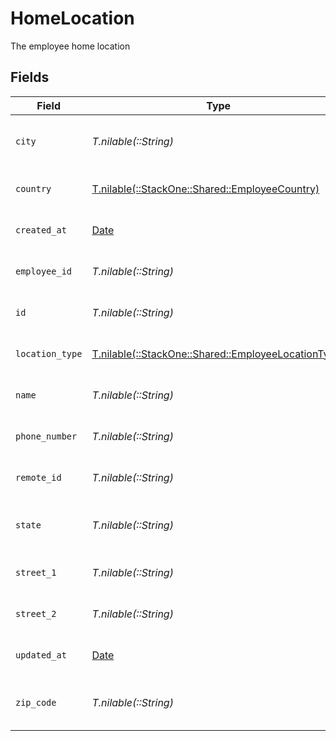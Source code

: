 # HomeLocation

The employee home location


## Fields

| Field                                                                                              | Type                                                                                               | Required                                                                                           | Description                                                                                        | Example                                                                                            |
| -------------------------------------------------------------------------------------------------- | -------------------------------------------------------------------------------------------------- | -------------------------------------------------------------------------------------------------- | -------------------------------------------------------------------------------------------------- | -------------------------------------------------------------------------------------------------- |
| `city`                                                                                             | *T.nilable(::String)*                                                                              | :heavy_minus_sign:                                                                                 | The city where the location is situated                                                            | Grantham                                                                                           |
| `country`                                                                                          | [T.nilable(::StackOne::Shared::EmployeeCountry)](../../models/shared/employeecountry.md)           | :heavy_minus_sign:                                                                                 | The country code                                                                                   |                                                                                                    |
| `created_at`                                                                                       | [Date](https://ruby-doc.org/stdlib-2.6.1/libdoc/date/rdoc/Date.html)                               | :heavy_minus_sign:                                                                                 | The created_at date                                                                                | 2021-01-01T01:01:01.000Z                                                                           |
| `employee_id`                                                                                      | *T.nilable(::String)*                                                                              | :heavy_minus_sign:                                                                                 | The employee ID                                                                                    | 1687-3                                                                                             |
| `id`                                                                                               | *T.nilable(::String)*                                                                              | :heavy_minus_sign:                                                                                 | Unique identifier                                                                                  | 8187e5da-dc77-475e-9949-af0f1fa4e4e3                                                               |
| `location_type`                                                                                    | [T.nilable(::StackOne::Shared::EmployeeLocationType)](../../models/shared/employeelocationtype.md) | :heavy_minus_sign:                                                                                 | The location type                                                                                  | work                                                                                               |
| `name`                                                                                             | *T.nilable(::String)*                                                                              | :heavy_minus_sign:                                                                                 | The name of the location                                                                           | Woolsthorpe Manor                                                                                  |
| `phone_number`                                                                                     | *T.nilable(::String)*                                                                              | :heavy_minus_sign:                                                                                 | The phone number of the location                                                                   | +44 1476 860 364                                                                                   |
| `remote_id`                                                                                        | *T.nilable(::String)*                                                                              | :heavy_minus_sign:                                                                                 | Provider's unique identifier                                                                       | 8187e5da-dc77-475e-9949-af0f1fa4e4e3                                                               |
| `state`                                                                                            | *T.nilable(::String)*                                                                              | :heavy_minus_sign:                                                                                 | The state where the location is situated                                                           | Lincolnshire                                                                                       |
| `street_1`                                                                                         | *T.nilable(::String)*                                                                              | :heavy_minus_sign:                                                                                 | The first line of the address                                                                      | Water Lane                                                                                         |
| `street_2`                                                                                         | *T.nilable(::String)*                                                                              | :heavy_minus_sign:                                                                                 | The second line of the address                                                                     | Woolsthorpe by Colsterworth                                                                        |
| `updated_at`                                                                                       | [Date](https://ruby-doc.org/stdlib-2.6.1/libdoc/date/rdoc/Date.html)                               | :heavy_minus_sign:                                                                                 | The updated_at date                                                                                | 2021-01-01T01:01:01.000Z                                                                           |
| `zip_code`                                                                                         | *T.nilable(::String)*                                                                              | :heavy_minus_sign:                                                                                 | The ZIP code/Postal code of the location                                                           | NG33 5NR                                                                                           |